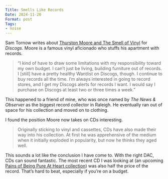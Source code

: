 ```yaml
---
Title: Smells Like Records
Date: 2024-11-20
Format: post
Tags: 
- noise
--- 
```


Sam Tornow writes about [Thurston Moore and The Smell of Vinyl](https://www.discogs.com/digs/collecting/vinylogue-thurston-moore/) for *Discogs*. Moore is a famous vinyl aficionado who stuffs his apartment with records.

> “I kind of have to draw some limitations with my responsibility toward my own budget. I can’t just be living, building furniture out of records. I [still] have a pretty healthy Wantlist on Discogs, though. I continue to buy records all the time. I’m always interested in going to record stores, and I get my Discogs alerts for records I want. I would say I purchase on Discogs at least two or three times a week.”

This happened to a friend of mine, who was once named by *The News & Observer* as the biggest record collector in Raleigh. He eventually ran out of space for his collection and moved on to clothing.

I found the position Moore now takes on CDs interesting. 

> Originally sticking to vinyl and cassettes, CDs have also made their way into his collection. At first he was apprehensive of the medium when it initially exploded in popularity, but now he thinks they aged well.

This sounds a lot like the conclusion I have come to. With the right DAC, CDs can sound fantastic. The most recent CD I was looking at (an upcoming [Pains of Being Pure At Heart collection](https://slumberlandrecs.bandcamp.com/album/perfect-right-now-a-slumberland-collection-2008-2010)) was also half the price of the record. That’s hard to beat, especially if you’re on a budget.